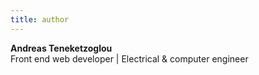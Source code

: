 ```yaml
---
title: author
---
```


**Andreas Teneketzoglou**  
Front end web developer | Electrical & computer engineer
